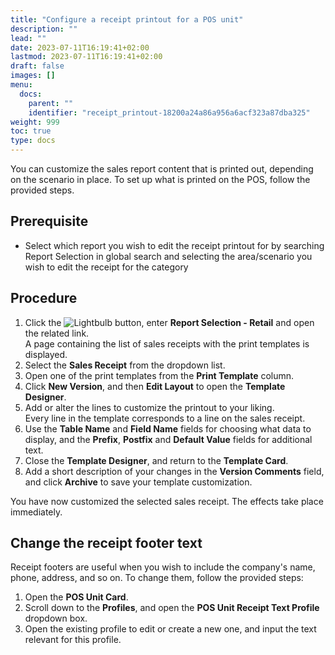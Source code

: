 ```yaml
---
title: "Configure a receipt printout for a POS unit"
description: ""
lead: ""
date: 2023-07-11T16:19:41+02:00
lastmod: 2023-07-11T16:19:41+02:00
draft: false
images: []
menu:
  docs:
    parent: ""
    identifier: "receipt_printout-18200a24a86a956a6acf323a87dba325"
weight: 999
toc: true
type: docs
---
```


You can customize the sales report content that is printed out, depending on the scenario in place. To set up what is printed on the POS, follow the provided steps.

## Prerequisite

 - Select which report you wish to edit the receipt printout for by searching Report Selection in global search and selecting the area/scenario you wish to edit the receipt for the category

## Procedure

1. Click the ![Lightbulb](Lightbulb_icon.PNG) button, enter **Report Selection - Retail** and open the related link.       
   A page containing the list of sales receipts with the print templates is displayed. 
2. Select the **Sales Receipt** from the dropdown list. 
3. Open one of the print templates from the **Print Template** column.  
4. Click **New Version**, and then **Edit Layout** to open the **Template Designer**.
5. Add or alter the lines to customize the printout to your liking.    
   Every line in the template corresponds to a line on the sales receipt.
6. Use the **Table Name** and **Field Name** fields for choosing what data to display, and the **Prefix**, **Postfix** and **Default Value** fields for additional text.
7. Close the **Template Designer**, and return to the **Template Card**. 
8. Add a short description of your changes in the **Version Comments** field, and click **Archive** to save your template customization.

 You have now customized the selected sales receipt. The effects take place immediately.

## Change the receipt footer text

Receipt footers are useful when you wish to include the company's name, phone, address, and so on. To change them, follow the provided steps:

1. Open the **POS Unit Card**. 
2. Scroll down to the **Profiles**, and open the **POS Unit Receipt Text Profile** dropdown box.
3. Open the existing profile to edit or create a new one, and input the text relevant for this profile.
